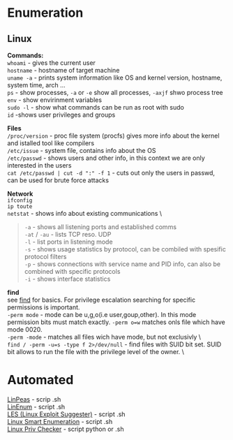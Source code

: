 # Enumeration
## Linux
**Commands:** \
`whoami` - gives the current user \
`hostname` - hostname of target machine \
`uname -a` - prints system information like OS and kernel version, hostname, system time, arch ... \
`ps` - show processes, `-a` or `-e` show all processes, `-axjf` shwo process tree \
`env` - show envirinment variables \
`sudo -l` - show what commands can be run as root with sudo \
`id` -shows user privileges and groups 

**Files** \
`/proc/version` - proc file system (procfs) gives more info about the kernel and istalled tool like compilers \
`/etc/issue` - system file, contains info about the OS \
`/etc/passwd` - shows users and other info, in this context we are only interested in the users \
`cat /etc/passwd | cut -d ":" -f 1` - cuts out only the users in passwd, can be used for brute force attacks

**Network** \
`ifconfig` \
`ip toute` \
`netstat` - shows info about existing communications \
>`-a` - shows all listening ports and established comms \
>`-at` / `-au` - lists TCP reso. UDP \
>`-l` - list ports in listening mode \
>`-s` - shows usage statistics by protocol, can be combiled with spesific protocol filters \
>`-p` - shows connections with service name and PID info, can also be combined with specific protocols \
>`-i` - shows interface statistics

**find** \
see [find](https://github.com/leeky-mem/linux-notes/blob/main/commands.md) for basics. For privilege escalation searching for specific permissions is important. \
`-perm mode` - mode can be u,g,o(i.e user,goup,other). In this mode permission bits must match exactly. `-perm o=w` matches onls file which have mode 0020. \
`-perm -mode` - matches all files wich have mode, but not exclusivly \  
`find / -perm -u=s -type f 2>/dev/null` - find files with SUID bit set. SUID bit allows to run the file with the privilege level of the owner. \

# Automated
[LinPeas](https://github.com/carlospolop/privilege-escalation-awesome-scripts-suite/tree/master/linPEAS) - scrip .sh \
[LinEnum](https://github.com/rebootuser/LinEnum) - script .sh \
[LES (Linux Exploit Suggester)](https://github.com/mzet-/linux-exploit-suggester) - script .sh \
[Linux Smart Enumeration](https://github.com/diego-treitos/linux-smart-enumeration) - script .sh \
[Linux Priv Checker](https://github.com/linted/linuxprivchecker) - script python or .sh
